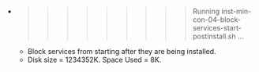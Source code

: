 * >>>>>>>>> Running inst-min-con-04-block-services-start-postinstall.sh ...
  * Block services from starting after they are being installed.
  * Disk size = 1234352K. Space Used = 8K.
